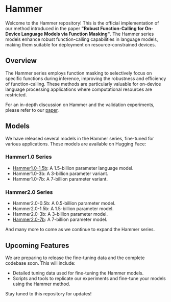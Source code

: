 # Hammer

Welcome to the Hammer repository! This is the official implementation of our method introduced in the paper **"Robust Function-Calling for On-Device Language Models via Function Masking"**. The Hammer series models enhance robust function-calling capabilities in language models, making them suitable for deployment on resource-constrained devices.

## Overview

The Hammer series employs function masking to selectively focus on specific functions during inference, improving the robustness and efficiency of function-calling. These methods are particularly valuable for on-device language processing applications where computational resources are restricted.

For an in-depth discussion on Hammer and the validation experiments, please refer to our [paper](https://huggingface.co/MadeAgents).

## Models

We have released several models in the Hammer series, fine-tuned for various applications. These models are available on Hugging Face:

### Hammer1.0 Series
- [Hammer1.0-1.5b](https://huggingface.co/MadeAgents/Hammer1.0-1.5b): A 1.5-billion parameter language model.
- Hammer1.0-3b: A 3-billion parameter variant.
- Hammer1.0-7b: A 7-billion parameter variant.

### Hammer2.0 Series
- Hammer2.0-0.5b: A 0.5-billion parameter model.
- Hammer2.0-1.5b: A 1.5-billion parameter model.
- Hammer2.0-3b: A 3-billion parameter model.
- [Hammer2.0-7b](https://huggingface.co/MadeAgents/Hammer2.0-7b): A 7-billion parameter model.

And many more to come as we continue to expand the Hammer series.

## Upcoming Features

We are preparing to release the fine-tuning data and the complete codebase soon. This will include:

- Detailed tuning data used for fine-tuning the Hammer models.
- Scripts and tools to replicate our experiments and fine-tune your models using the Hammer method.

Stay tuned to this repository for updates!

